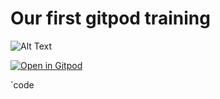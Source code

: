 # Our first gitpod training


![Alt Text](https://media.giphy.com/media/vFKqnCdLPNOKc/giphy.gif)

[![Open in Gitpod](https://gitpod.io/button/open-in-gitpod.svg)](https://gitpod.io/#https://github.com/bassamalfatly/TigersDemo.git)

`code